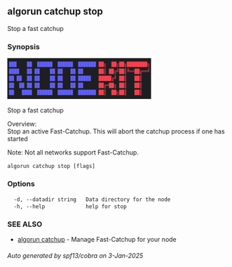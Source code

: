 ## algorun catchup stop

Stop a fast catchup

### Synopsis

                                                                                   
<img alt="Terminal Render" src="/docs/nodekit.png" width="65%">                            
                                                                                   
                                                                                   
Stop a fast catchup                                                                
                                                                                   
Overview:                                                                          
Stop an active Fast-Catchup. This will abort the catchup process if one has started
                                                                                   
Note: Not all networks support Fast-Catchup.                                       

```
algorun catchup stop [flags]
```

### Options

```
  -d, --datadir string   Data directory for the node
  -h, --help             help for stop
```

### SEE ALSO

* [algorun catchup](/docs/algorun_catchup.md)	 - Manage Fast-Catchup for your node

###### Auto generated by spf13/cobra on 3-Jan-2025
